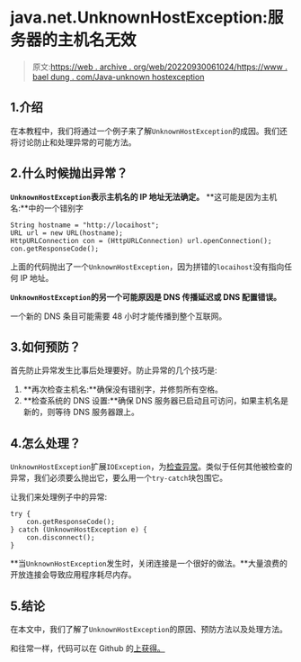 # java.net.UnknownHostException:服务器的主机名无效

> 原文:[https://web . archive . org/web/20220930061024/https://www . bael dung . com/Java-unknown hostexception](https://web.archive.org/web/20220930061024/https://www.baeldung.com/java-unknownhostexception)

## 1.介绍

在本教程中，我们将通过一个例子来了解`UnknownHostException`的成因。我们还将讨论防止和处理异常的可能方法。

## 2.什么时候抛出异常？

**`UnknownHostException`表示主机名的 IP 地址无法确定。** **这可能是因为主机名:**中的一个错别字

```
String hostname = "http://locaihost";
URL url = new URL(hostname);
HttpURLConnection con = (HttpURLConnection) url.openConnection();
con.getResponseCode();
```

上面的代码抛出了一个`UnknownHostException`，因为拼错的`locaihost`没有指向任何 IP 地址。

**`UnknownHostException`的另一个可能原因是 DNS 传播延迟或 DNS 配置错误。**

一个新的 DNS 条目可能需要 48 小时才能传播到整个互联网。

## 3.如何预防？

首先防止异常发生比事后处理要好。防止异常的几个技巧是:

1.  **再次检查主机名:**确保没有错别字，并修剪所有空格。
2.  **检查系统的 DNS 设置:**确保 DNS 服务器已启动且可访问，如果主机名是新的，则等待 DNS 服务器跟上。

## 4.怎么处理？

`UnknownHostException`扩展`IOException`，为[检查异常](/web/20221206072157/https://www.baeldung.com/java-checked-unchecked-exceptions#checked)。类似于任何其他被检查的异常，我们必须要么抛出它，要么用一个`try-catch`块包围它。

让我们来处理例子中的异常:

```
try {
    con.getResponseCode();
} catch (UnknownHostException e) {
    con.disconnect();
}
```

**当`UnknownHostException`发生时，关闭连接是一个很好的做法。**大量浪费的开放连接会导致应用程序耗尽内存。

## 5.结论

在本文中，我们了解了`UnknownHostException`的原因、预防方法以及处理方法。

和往常一样，代码可以在 Github 的[上获得。](https://web.archive.org/web/20221206072157/https://github.com/eugenp/tutorials/tree/master/core-java-modules/core-java-exceptions-2)